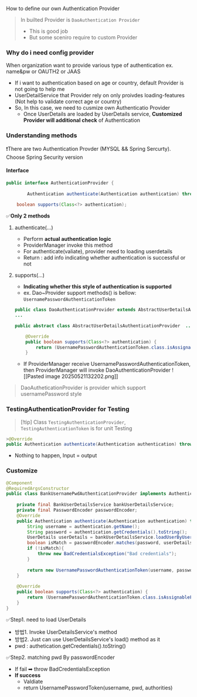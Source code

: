 
How to define our own Authentication Provider

> In builted Provider is `DaoAuthentication Provider`
> - This is good job 
> - But some sceniro require to custom Provider 

### Why do i need config provider 

When organization want to provide various type of authentication
ex. name&pw or OAUTH2 or JAAS
- If i want to authentication based on age or country, default Provider is not going to help me 
- UserDetailService that Provider rely on only proivdes loading-features (Not help to validate correct age or country)
- So, In this case, we need to cusmize own Authenticatio Provider
	- Once UserDetails are loaded by UserDetails service, **Customized Provider will additional check** of Authentication


### Understanding methods 
❗There are two Authentication Provder (MYSQL && Spring Sercurty). Choose Spring Security version 

#### Interface 
```java 
public interface AuthenticationProvider {  
  
		Authentication authenticate(Authentication authentication) throws AuthenticationException;  
  
    boolean supports(Class<?> authentication);
```
✅**Only 2 methods**
1. authenticate(...)
	- Perform **actual authentication logic**
	- ProviderManager invoke this method
	- For authenticate(valiate), provider need to loading userdetails
	- Return : add info indicating whether authentication is successful or not 
	  
2. supports(...)
	- **Indicating whether this style of authentication is supported**
	- ex. Dao~Provider support methods() is bellow: `UsernamePasswordAuthenticationToken`
	```java
	public class DaoAuthenticationProvider extends AbstractUserDetailsAuthenticationProvider {
	...
	
	public abstract class AbstractUserDetailsAuthenticationProvider  ...{

		@Override  
		public boolean supports(Class<?> authentication) {  
		    return (UsernamePasswordAuthenticationToken.class.isAssignableFrom(authentication));  
		}
	```
	- If ProviderManager receive UsernamePasswordAuthenticationToken, then ProviderManager will invoke DaoAuthenticationProvider
		![[Pasted image 20250521132202.png]]
> DaoAutheticationProvider is provider which support usernamePassword style 



### TestingAuthenticationProvider for Testing 
>[!tip] Class `TestingAuthenticationProvider`, `TestingAuthenticationToken`  is for unit Testing
```java
>@Override  
public Authentication authenticate(Authentication authentication) throws AuthenticationException {   
```
-  Nothing to happen, Input = output


### Customize
```java 
@Component  
@RequiredArgsConstructor  
public class BankUsernamePwdAuthenticationProvider implements AuthenticationProvider {  
  
    private final BankUserDetailsService bankUserDetailsService;  
    private final PasswordEncoder passwordEncoder;  
    @Override  
    public Authentication authenticate(Authentication authentication) throws AuthenticationException {  
        String username = authentication.getName();  
        String password = authentication.getCredentials().toString();  
        UserDetails userDetails = bankUserDetailsService.loadUserByUsername(username);  
        boolean isMatch = passwordEncoder.matches(password, userDetails.getPassword());  
        if (!isMatch){  
            throw new BadCredentialsException("Bad credentials");  
        }  
  
        return new UsernamePasswordAuthenticationToken(username, password, userDetails.getAuthorities());  
    }  
  
    @Override  
    public boolean supports(Class<?> authentication) {  
        return (UsernamePasswordAuthenticationToken.class.isAssignableFrom(authentication));  
    }  
}
```


✅Step1. need to load UserDetails 
- 방법1. Invoke UserDetailsService's method
- 방법2. Just can use UserDetailsService's load() method as it 
- pwd : authetication.getCredentials().toString()

✅Step2. matching pwd By passwordEncoder
- If fail ➡ throw BadCredentialsException
- **If success**  
	- Valdiate 
	- return UsernamePasswordToken(username, pwd, authorities)



